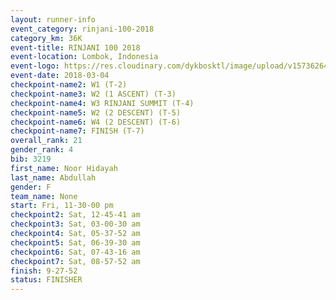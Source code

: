 ```yaml
---
layout: runner-info 
event_category: rinjani-100-2018 
category_km: 36K 
event-title: RINJANI 100 2018 
event-location: Lombok, Indonesia 
event-logo: https://res.cloudinary.com/dykbosktl/image/upload/v1573626435/Logo/Rinjani_eoufbh.png 
event-date: 2018-03-04 
checkpoint-name2: W1 (T-2) 
checkpoint-name3: W2 (1 ASCENT) (T-3) 
checkpoint-name4: W3 RINJANI SUMMIT (T-4) 
checkpoint-name5: W2 (2 DESCENT) (T-5) 
checkpoint-name6: W4 (2 DESCENT) (T-6) 
checkpoint-name7: FINISH (T-7) 
overall_rank: 21
gender_rank: 4
bib: 3219
first_name: Noor Hidayah
last_name: Abdullah
gender: F
team_name: None
start: Fri, 11-30-00 pm
checkpoint2: Sat, 12-45-41 am
checkpoint3: Sat, 03-00-30 am
checkpoint4: Sat, 05-37-52 am
checkpoint5: Sat, 06-39-30 am
checkpoint6: Sat, 07-43-16 am
checkpoint7: Sat, 08-57-52 am
finish: 9-27-52
status: FINISHER
---
```

